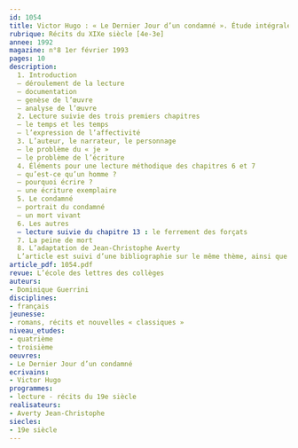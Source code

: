 ```yaml
---
id: 1054
title: Victor Hugo : « Le Dernier Jour d’un condamné ». Étude intégrale 
rubrique: Récits du XIXe siècle [4e-3e]
annee: 1992
magazine: n°8 1er février 1993
pages: 10
description: 
  1. Introduction
  – déroulement de la lecture
  – documentation
  – genèse de l’œuvre
  – analyse de l’œuvre
  2. Lecture suivie des trois premiers chapitres
  – le temps et les temps
  – l’expression de l’affectivité
  3. L’auteur, le narrateur, le personnage
  – le problème du « je »
  – le problème de l’écriture
  4. Éléments pour une lecture méthodique des chapitres 6 et 7
  – qu’est-ce qu’un homme ?
  – pourquoi écrire ?
  – une écriture exemplaire
  5. Le condamné
  – portrait du condamné
  – un mort vivant
  6. Les autres
  – lecture suivie du chapitre 13 : le ferrement des forçats
  7. La peine de mort
  8. L’adaptation de Jean-Christophe Averty
  L’article est suivi d’une bibliographie sur le même thème, ainsi que d’un tableau synthétisant l’étude du temps dans l’ouvrage.
article_pdf: 1054.pdf
revue: L’école des lettres des collèges
auteurs:
- Dominique Guerrini
disciplines:
- français
jeunesse:
- romans, récits et nouvelles « classiques »
niveau_etudes:
- quatrième
- troisième
oeuvres:
- Le Dernier Jour d’un condamné
ecrivains:
- Victor Hugo
programmes:
- lecture - récits du 19e siècle
realisateurs:
- Averty Jean-Christophe
siecles:
- 19e siècle
---
```

